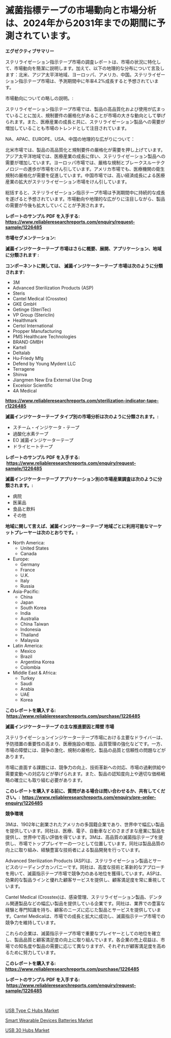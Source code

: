 <p><h1>滅菌指標テープの市場動向と市場分析は、2024年から2031年までの期間に予測されています。</h1></p><p><strong>エグゼクティブサマリー</strong></p>
<p><p>ステリライゼーション指示テープ市場の調査レポートは、市場の状況に特化して、市場動向を簡潔に説明します。加えて、以下の地理的な分布について言及します：北米、アジア太平洋地域、ヨーロッパ、アメリカ、中国。ステリライゼーション指示テープ市場は、予測期間中に年率4.2%成長すると予想されています。</p><p>市場動向についての略しの説明。: </p><p>ステリライゼーション指示テープ市場では、製品の高品質化および使用が広まっていることに加え、規制要件の厳格化があることが市場の大きな動向として挙げられます。また、医療産業の成長と共に、ステリライゼーション製品への需要が増加していることも市場のトレンドとして注目されています。</p><p>NA、APAC、EUROPE、USA、中国の地理的な広がりについて：</p><p>北米市場では、製品の高品質化と規制要件の厳格化が需要を押し上げています。アジア太平洋地域では、医療産業の成長に伴い、ステリライゼーション製品への需要が増加しています。ヨーロッパ市場では、厳格な規制とブレークスルーテクノロジーの進歩が市場をけん引しています。アメリカ市場でも、医療機関の衛生規制の厳格化が需要を促進しています。中国市場では、高い経済成長による医療産業の拡大がステリライゼーション市場をけん引しています。</p><p>総括すると、ステリライゼーション指示テープ市場は予測期間中に持続的な成長を遂げると予想されています。市場動向や地理的な広がりに注目しながら、製品の需要が今後も拡大していくことが予測されます。</p></p>
<p><strong>レポートのサンプル PDF を入手する: <a href="https://www.reliableresearchreports.com/enquiry/request-sample/1226485">https://www.reliableresearchreports.com/enquiry/request-sample/1226485</a></strong></p>
<p><strong>市場セグメンテーション:</strong></p>
<p><strong> 滅菌インジケーターテープ 市場はさらに概要、展開、アプリケーション、地域に分類されます :</strong></p>
<p><strong>コンポーネントに関しては、 滅菌インジケーターテープ 市場は次のように分類されます: &nbsp;</strong></p>
<p><ul><li>3M</li><li>Advanced Sterilization Products (ASP)</li><li>Steris</li><li>Cantel Medical (Crosstex)</li><li>GKE GmbH</li><li>Getinge (SteriTec)</li><li>VP Group (Stericlin)</li><li>Healthmark</li><li>Certol International</li><li>Propper Manufacturing</li><li>PMS Healthcare Technologies</li><li>BRAND GMBH</li><li>Kartell</li><li>Deltalab</li><li>Hu-Friedy Mfg</li><li>Defend by Young Mydent LLC</li><li>Terragene</li><li>Shinva</li><li>Jiangmen New Era External Use Drug</li><li>Excelsior Scientific</li><li>4A Medical</li></ul></p>
<p><strong><a href="https://www.reliableresearchreports.com/sterilization-indicator-tape-r1226485">https://www.reliableresearchreports.com/sterilization-indicator-tape-r1226485</a></strong></p>
<p><strong> 滅菌インジケーターテープ タイプ別の市場分析は次のように分類されます。:</strong></p>
<p><ul><li>スチーム・インジケータ・テープ</li><li>過酸化水素テープ</li><li>EO 滅菌インジケーターテープ</li><li>ドライヒートテープ</li></ul></p>
<p><strong>レポートのサンプル PDF を入手する: &nbsp;<a href="https://www.reliableresearchreports.com/enquiry/request-sample/1226485">https://www.reliableresearchreports.com/enquiry/request-sample/1226485</a></strong></p>
<p><strong> 滅菌インジケーターテープ アプリケーション別の市場産業調査は次のように分類されます。:</strong></p>
<p><ul><li>病院</li><li>医薬品</li><li>食品と飲料</li><li>その他</li></ul></p>
<p><strong>地域に関して言えば、滅菌インジケーターテープ 地域ごとに利用可能なマーケットプレーヤーは次のとおりです。:</strong></p>
<p><ul>
    <li>
        North America:
        <ul>
            <li>United States</li>
            <li>Canada</li>
        </ul>
    </li>
    <li>
        Europe:
        <ul>
            <li>Germany</li>
            <li>France</li>
            <li>U.K.</li>
            <li>Italy</li>
            <li>Russia</li>
        </ul>
    </li>
    <li>
        Asia-Pacific:
        <ul>
            <li>China</li>
            <li>Japan</li>
            <li>South Korea</li>
            <li>India</li>
            <li>Australia</li>
            <li>China Taiwan</li>
            <li>Indonesia</li>
            <li>Thailand</li>
            <li>Malaysia</li>
        </ul>
    </li>
    <li>
        Latin America:
        <ul>
            <li>Mexico</li>
            <li>Brazil</li>
            <li>Argentina Korea</li>
            <li>Colombia</li>
        </ul>
    </li>
    <li>
        Middle East & Africa:
        <ul>
            <li>Turkey</li>
            <li>Saudi</li>
            <li>Arabia</li>
            <li>UAE</li>
            <li>Korea</li>
        </ul>
    </li>
    </ul></p>
<p><strong>このレポートを購入する: &nbsp;<a href="https://www.reliableresearchreports.com/purchase/1226485">https://www.reliableresearchreports.com/purchase/1226485</a></strong></p>
<p><strong>滅菌インジケーターテープ の主な推進要因と障壁 市場</strong></p>
<p><p>ステリライゼーションインジケーターテープ市場における主要なドライバーは、予防措置の重要性の高まり、医療施設の増加、品質管理の強化などです。一方、市場の障壁には、競争の激化、規制の厳格化、製品の品質と信頼性の問題などがあります。</p><p>市場に直面する課題には、競争力の向上、技術革新への対応、市場の過剰供給や需要変動への対応などが挙げられます。また、製品の認知度向上や適切な価格戦略の確立にも取り組む必要があります。</p></p>
<p><strong>このレポートを購入する前に、質問がある場合は問い合わせるか、共有してください。:&nbsp; <a href="https://www.reliableresearchreports.com/enquiry/pre-order-enquiry/1226485">https://www.reliableresearchreports.com/enquiry/pre-order-enquiry/1226485</a></strong></p>
<p><strong>競争環境</strong></p>
<p><p>3Mは、1902年に創業されたアメリカの多国籍企業であり、世界中で幅広い製品を提供しています。同社は、医療、電子、自動車などのさまざまな産業に製品を提供し、世界中で高い評価を得ています。3Mは、高品質の滅菌指示テープを提供し、市場でトッププレイヤーの一つとして位置しています。同社は製品品質の向上に取り組み、経験豊富な技術者による製品開発を行っています。</p><p>Advanced Sterilization Products (ASP)は、ステリライゼーション製品とサービスのリーディングカンパニーです。同社は、高度な技術と革新的なアプローチを用いて、滅菌指示テープ市場で競争力のある地位を獲得しています。ASPは、効果的な製品ラインと優れた顧客サービスを提供し、顧客満足度を常に重視しています。</p><p>Cantel Medical (Crosstex)は、感染管理、ステリライゼーション製品、デンタル関連製品などの幅広い製品を提供している企業です。同社は、業界での豊富な経験と専門知識を持ち、顧客のニーズに応じた製品とサービスを提供しています。Cantel Medicalは、市場での成長と拡大に成功し、滅菌指示テープ市場での競争力を維持しています。</p><p>これらの企業は、滅菌指示テープ市場で重要なプレイヤーとしての地位を確立し、製品品質と顧客満足度の向上に取り組んでいます。各企業の売上収益は、市場での知名度や製品の需要に応じて異なりますが、それぞれが顧客満足度を高めるために努力しています。</p></p>
<p><strong>このレポートを購入する: &nbsp; <a href="https://www.reliableresearchreports.com/purchase/1226485">https://www.reliableresearchreports.com/purchase/1226485</a></strong></p>
<p><strong>レポートのサンプル PDF を入手する: &nbsp;<a href="https://www.reliableresearchreports.com/enquiry/request-sample/1226485">https://www.reliableresearchreports.com/enquiry/request-sample/1226485</a></strong><strong></strong></p>
<p>&nbsp;</p>
<p><p><a href="https://carnation-joke-41f.notion.site/USB-Type-C-Hubs-Market-Research-Report-Its-History-and-Forecast-2024-to-2031-c4c8b196c6b34d178974ca8556213301">USB Type C Hubs Market</a></p><p><a href="https://adventurous-uranium-ef9.notion.site/Smart-Wearable-Devices-Batteries-Market-The-Key-To-Successful-Business-Strategy-Forecast-Till-2031-ef4f308e4a314f838fab5364b25de170">Smart Wearable Devices Batteries Market</a></p><p><a href="https://extreme-scabiosa-c81.notion.site/USB-30-Hubs-Market-The-Key-To-Successful-Business-Strategy-Forecast-Till-2031-26ea9f5785e64ee58abc4d6e99531eb5">USB 30 Hubs Market</a></p></p>